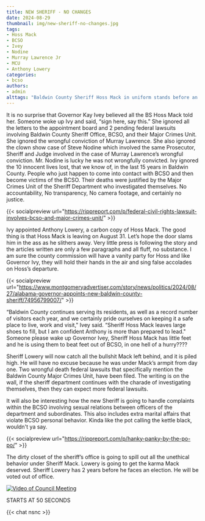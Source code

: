 ```yaml
---
title: NEW SHERIFF - NO CHANGES
date: 2024-08-29
thumbnail: img/new-sheriff-no-changes.jpg
tags:
- Hoss Mack
- BCSO
- Ivey
- Nodine
- Murray Lawrence Jr
- MCU
- Anthony Lowery
categories:
- bcso
authors:
- admin
alttags: "Baldwin County Sheriff Hoss Mack in uniform stands before an American flag, a focus of controversy detailed in this article"
---
```

 It is no surprise that Governor Kay Ivey believed all the BS Hoss Mack told her. Someone woke up Ivy and said, “sign here, say this.” She ignored all the letters to the appointment board and 2 pending federal lawsuits involving Baldwin County Sheriff Office, BCSO, and their Major Crimes Unit. She ignored the wrongful conviction of Murray Lawrence. She also ignored the clown show case of Steve Nodine which involved the same Prosecutor, Sheriff and Judge involved in the case of Murray Lawrence’s wrongful conviction. Mr. Nodine is lucky he was not wrongfully convicted. Ivy ignored the 10 innocent lives lost, that we know of, in the last 15 years in Baldwin County. People who just happen to come into contact with BCSO and then become victims of the BCSO. Their deaths were justified by the Major Crimes Unit of the Sheriff Department who investigated themselves. No accountability, No transparency, No camera footage, and certainly no justice.


{{< socialpreview url="https://rippreport.com/p/federal-civil-rights-lawsuit-involves-bcso-and-major-crimes-unit/" >}}


Ivy appointed Anthony Lowery, a carbon copy of Hoss Mack. The good thing is that Hoss Mack is leaving on August 31. Let’s hope the door slams him in the ass as he slithers away. Very little press is following the story and the articles written are only a few paragraphs and all fluff, no substance. I am sure the county commission will have a vanity party for Hoss and like Governor Ivy, they will hold their hands in the air and sing false accolades on Hoss’s departure.


{{< socialpreview url="https://www.montgomeryadvertiser.com/story/news/politics/2024/08/27/alabama-governor-appoints-new-baldwin-county-sheriff/74956799007/" >}}


“Baldwin County continues serving its residents, as well as a record number of visitors each year, and we certainly pride ourselves on keeping it a safe place to live, work and visit," Ivey said. “Sheriff Hoss Mack leaves large shoes to fill, but I am confident Anthony is more than prepared to lead." Someone please wake up Governor Ivey, Sheriff Hoss Mack has little feet and he is using them to beat feet out of BCSO, in one hell of a hurry????


Sheriff Lowery will now catch all the bullshit Mack left behind, and it is piled high. He will have no excuse because he was under Mack’s armpit from day one. Two wrongful death federal lawsuits that specifically mention the Baldwin County Major Crimes Unit, have been filed. The writing is on the wall, if the sheriff department continues with the charade of investigating themselves, then they can expect more federal lawsuits.


It will also be interesting how the new Sheriff is going to handle complaints within the BCSO involving sexual relations between officers of the department and subordinates. This also includes extra marital affairs that violate BCSO personal behavior. Kinda like the pot calling the kettle black, wouldn't ya say.


{{< socialpreview url="https://rippreport.com/p/hanky-panky-by-the-po-po/" >}}


The dirty closet of the sheriff’s office is going to spill out all the unethical behavior under Sheriff Mack. Lowery is going to get the karma Mack deserved. Sheriff Lowery has 2 years before he faces an election. He will be voted out of office.

[![Video of Council Meeting](/img/council_video_cover.jpg 'Video of Council Meeting')](https://drive.google.com/file/d/1nlYglITYpkSln7Liaels3r-SNRqYST8X/view?usp=sharing)

STARTS AT 50 SECONDS

<style>
.cactus-comment:has(.cactus-comment-time[title="Fri Aug 30 00:56:11 2024 UTC"]) {display:none;}
.cactus-comment:has(.cactus-comment-time[title="Wed Sep 18 13:31:26 2024 UTC"]) {opacity: 0.62;order: 15;}
</style>

{{< chat nsnc >}}

